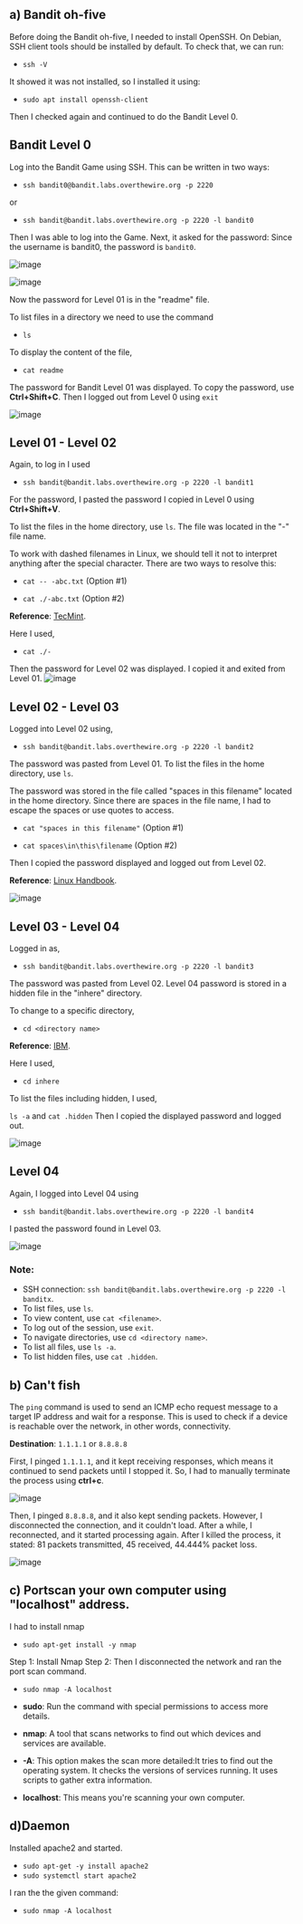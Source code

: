 

## a) Bandit oh-five

Before doing the Bandit oh-five, I needed to install OpenSSH. On Debian, SSH client tools should be installed by default. To check that, we can run:

- `ssh -V`

It showed it was not installed, so I installed it using:

- `sudo apt install openssh-client`

Then I checked again and continued to do the Bandit Level 0.

## Bandit Level 0

Log into the Bandit Game using SSH. This can be written in two ways: 
- `ssh bandit0@bandit.labs.overthewire.org -p 2220`

or 
- `ssh bandit@bandit.labs.overthewire.org -p 2220 -l bandit0`

Then I was able to log into the Game. Next, it asked for the password: Since the username is bandit0, the password is `bandit0`.

![image](https://github.com/ThiliC/Information-Security/blob/main/bandit/1.%20bandit%20game%20login.png)

![image](https://github.com/ThiliC/Information-Security/blob/main/bandit/2%20-%20user%20login.png)

Now the password for Level 01 is in the "readme" file. 

To list files in a directory we need to use the command 

- `ls`

To display the content of the file, 

- `cat readme`

The password for Bandit Level 01 was displayed. To copy the password, use **Ctrl+Shift+C**. Then I logged out from Level 0 using 
`exit`

![image](https://github.com/ThiliC/Information-Security/blob/main/bandit/3-readme%20password.png)

## Level 01 - Level 02

Again, to log in I used 

- `ssh bandit@bandit.labs.overthewire.org -p 2220 -l bandit1`

For the password, I pasted the password I copied in Level 0 using **Ctrl+Shift+V**.

To list the files in the home directory, use `ls`. The file was located in the "-" file name. 

To work with dashed filenames in Linux, we should tell it not to interpret anything after the special character. There are two ways to resolve this: 

- `cat -- -abc.txt` (Option #1) 

- `cat ./-abc.txt` (Option #2)

**Reference**: [TecMint](https://www.tecmint.com/special-character-filenames-linux/). 

Here I used,

- `cat ./-`

Then the password for Level 02 was displayed. I copied it and exited from Level 01.
![image](https://github.com/ThiliC/Information-Security/blob/main/bandit/4.png)

## Level 02 - Level 03

Logged into Level 02 using,

- `ssh bandit@bandit.labs.overthewire.org -p 2220 -l bandit2`

The password was pasted from Level 01. To list the files in the home directory, use `ls`. 

The password was stored in the file called "spaces in this filename" located in the home directory. Since there are spaces in the file name, I had to escape the spaces or use quotes to access. 

- `cat "spaces in this filename"` (Option #1) 

- `cat spaces\in\this\filename` (Option #2) 

Then I copied the password displayed and logged out from Level 02. 

**Reference**: [Linux Handbook](https://linuxhandbook.com/filename-spaces-linux/).

![image](https://github.com/ThiliC/Information-Security/blob/main/bandit/5.png)

## Level 03 - Level 04

Logged in as,

- `ssh bandit@bandit.labs.overthewire.org -p 2220 -l bandit3`
  
The password was pasted from Level 02. Level 04 password is stored in a hidden file in the "inhere" directory.

To change to a specific directory, 

- `cd <directory name>`

**Reference**: [IBM](https://www.ibm.com/docs/en/aix/7.2?topic=directories-changing-another-directory-cd-command).

Here I used,

- `cd inhere`

To list the files including hidden, I used,

`ls -a` and `cat .hidden` Then I copied the displayed password and logged out.

![image](https://github.com/ThiliC/Information-Security/blob/main/bandit/6.png)

## Level 04

Again, I logged into Level 04 using 

- `ssh bandit@bandit.labs.overthewire.org -p 2220 -l bandit4`

I pasted the password found in Level 03.

![image](https://github.com/ThiliC/Information-Security/blob/main/bandit/7.png)

### Note:
- SSH connection: `ssh bandit@bandit.labs.overthewire.org -p 2220 -l banditx`.
- To list files, use `ls`.
- To view content, use `cat <filename>`.
- To log out of the session, use `exit`.
- To navigate directories, use `cd <directory name>`.
- To list all files, use `ls -a`.
- To list hidden files, use `cat .hidden`.


## b) Can't fish

The `ping` command is used to send an ICMP echo request message to a target IP address and wait for a response. This is used to check if a device is reachable over the network, in other words, connectivity.

**Destination**: `1.1.1.1` or `8.8.8.8`

First, I pinged `1.1.1.1`, and it kept receiving responses, which means it continued to send packets until I stopped it. So, I had to manually terminate the process using **ctrl+c**.

![image](https://github.com/ThiliC/Information-Security/blob/main/bandit/ping%201111.png)

Then, I pinged `8.8.8.8`, and it also kept sending packets. However, I disconnected the connection, and it couldn't load. After a while, I reconnected, and it started processing again. After I killed the process, it stated: 81 packets transmitted, 45 received, 44.444% packet loss.

![image](https://github.com/ThiliC/Information-Security/blob/main/bandit/ping%208888.png)

## c) Portscan your own computer using "localhost" address.

I had to install nmap 

- `sudo apt-get install -y nmap`

Step 1: Install Nmap
Step 2: Then I disconnected the network and ran the port scan command. 

- `sudo nmap -A localhost`
  
- **sudo**: Run the command with special permissions to access more details.

- **nmap**: A tool that scans networks to find out which devices and services are available.

- **-A**: This option makes the scan more detailed:It tries to find out the operating system.
It checks the versions of services running.
It uses scripts to gather extra information.

- **localhost**: This means you're scanning your own computer.

## d)Daemon

Installed apache2 and started. 

- `sudo apt-get -y install apache2`
- `sudo systemctl start apache2`

I ran the the given command:
- `sudo nmap -A localhost`

